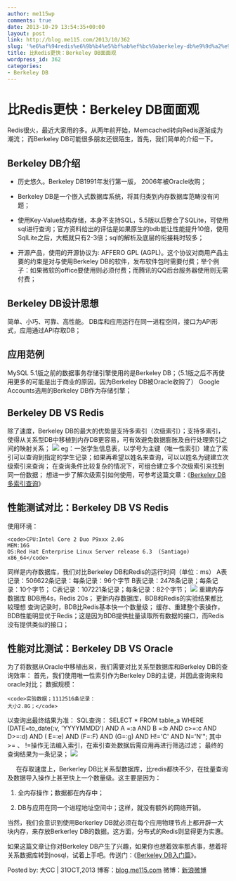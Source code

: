 ```yaml
---
author: me115wp
comments: true
date: 2013-10-29 13:54:35+00:00
layout: post
link: http://blog.me115.com/2013/10/362
slug: '%e6%af%94redis%e6%9b%b4%e5%bf%ab%ef%bc%9aberkeley-db%e9%9d%a2%e9%9d%a2%e8%a7%82-3'
title: 比Redis更快：Berkeley DB面面观
wordpress_id: 362
categories:
- Berkeley DB
---
```


# 比Redis更快：Berkeley DB面面观


Redis很火，最近大家用的多。从两年前开始，Memcached转向Redis逐渐成为潮流；
而Berkeley DB可能很多朋友还很陌生，首先，我们简单的介绍一下。


## Berkeley DB介绍





	
  * 历史悠久。Berkeley DB1991年发行第一版， 2006年被Oracle收购；

	
  * Berkeley DB是一个嵌入式数据库系统，将其归类到内存数据库范畴没有问题；

	
  * 使用Key-Value结构存储，本身不支持SQL，5.5版以后整合了SQLite，可使用sql进行查询；官方资料给出的评估是如果原生的bdb能让性能提升10倍，使用SqlLite之后，大概就只有2-3倍；sql的解析及底层的衔接耗时较多；

	
  * 开源产品，使用的开源协议为: AFFERO GPL (AGPL)。这个协议对商用产品主要的约束是对与使用Berkeley DB的软件，发布软件包时需要付费；举个例子：如果微软的office要使用则必须付费；而腾讯的QQ后台服务器使用则无需付费；




## Berkeley DB设计思想


简单、小巧、可靠、高性能。
DB库和应用运行在同一进程空间，接口为API形式，应用通过API存取DB；


## 应用范例


MySQL 5.1版之前的数据事务存储引擎使用的是Berkeley DB；（5.1版之后不再使用更多的可能是出于商业的原因，因为Berkeley DB被Oracle收购了）
Google Accounts选用的Berkeley DB作为存储引擎；


## Berkeley DB VS Redis


除了速度，Berkeley DB的最大的优势是支持多索引（次级索引）；支持多索引，使得从关系型DB中移植到内存DB更容易，可有效避免数据膨胀及自行处理索引之间的映射关系；
![](http://images.cnitblog.com/blog/90573/201310/29220346-ac2c2f39d40f4498bdaa7d7732108993.png)
eg：一张学生信息表，以学号为主键（唯一性索引）建立了索引可以查询到指定的学生记录；如果再希望以姓名来查询，可以以姓名为键建立次级索引来查询；
在查询条件比较复杂的情况下，可组合建立多个次级索引来找到同一份数据；
想进一步了解次级索引如何使用，可参考这篇文章：《[Berkeley DB多索引查询](http://blog.me115.com/2013/09/326)》


## 性能测试对比：Berkeley DB VS Redis


使用环境：

    
    <code>CPU:Intel Core 2 Duo P9xxx 2.0G
    MEM:16G
    OS:Red Hat Enterprise Linux Server release 6.3  (Santiago) x86_64</code>


同样是内存数据库，我们对比Berkeley DB和Redis的运行时间（单位：ms）
A表记录：506622条记录：每条记录：96个字节
B表记录：2478条记录；每条记录：10个字节；
C表记录：107221条记录；每条记录：82个字节；
![](http://images.cnitblog.com/blog/90573/201310/29220335-d9d0e1d63b204e31b43b4eec7c252afa.png)
重建内存数据库 BDB用4s，Redis 20s；
更新内存数据库，BDB和Redis的实验结果都比较理想
查询记录时，BDB比Redis基本快一个数量级；
缓存、重建整个表操作，BDB性能明显优于Redis；这是因为BDB提供批量读取所有数据的接口，而Redis没有提供类似的接口；


## 性能对比测试：Berkeley DB VS Oracle


为了将数据从Oracle中移植出来，我们需要对比关系型数据库和Berkeley DB的查询效率：
首先，我们使用唯一性索引作为Berkeley DB的主键，并因此查询来和oracle对比；
数据规模：

    
    <code>实验数据；1112516条记录：
    大小2.8G；</code>


以查询出最终结果为准：
SQL查询：
SELECT * FROM table_a
WHERE (DATE=to_date(:v, 'YYYYMMDD') AND A =:a AND B =:b AND c>=:c AND D>=:d) AND ( E=:e) AND (F=:F) AND (G=:g) AND H!='C' AND N='N'";
其中>= 、 !=操作无法编入索引，在索引查处数据后需应用再进行筛选过滤；
最终的查询结果为一条记录；
![](http://images.cnitblog.com/blog/90573/201310/29220455-7236aa8673764991aece364aa7ede7c5.png)


     在存取速度上，Berkerley DB比关系型数据库，比redis都快不少，在批量查询及数据导入操作上甚至快上一个数量级。这主要是因为：




1. 全内存操作；数据都在内存中；




2. DB与应用在同一个进程地址空间中；这样，就没有额外的网络开销。




当然，我们会意识到使用Berkerley DB就必须在每个应用物理节点上都开辟一大块内存，来存放Berkerley DB的数据。这方面，分布式的Redis则显得更为实惠。





如果这篇文章让你对Berkeley DB产生了兴趣，如果你也想着效率那点事，想着将关系数据库转到nosql，试着上手吧。传送门：《[Berkeley DB入门篇](http://blog.me115.com/2013/09/325)》。

Posted by: 大CC | 31OCT,2013
博客：[blog.me115.com](http://blog.me115.com)
微博：[新浪微博](http://weibo.com/bigcc115)


